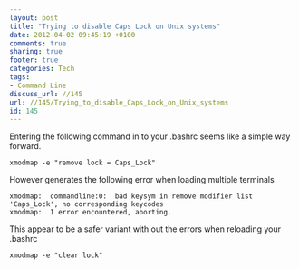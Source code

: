 ```yaml
---
layout: post
title: "Trying to disable Caps Lock on Unix systems"
date: 2012-04-02 09:45:19 +0100 
comments: true
sharing: true
footer: true
categories: Tech
tags:
- Command Line
discuss_url: //145
url: //145/Trying_to_disable_Caps_Lock_on_Unix_systems
id: 145
---
```

Entering the following command in to your .bashrc seems like a simple way forward.

    xmodmap -e "remove lock = Caps_Lock"

However generates the following error when loading multiple terminals

    xmodmap:  commandline:0:  bad keysym in remove modifier list 'Caps_Lock', no corresponding keycodes
    xmodmap:  1 error encountered, aborting.

This appear to be a safer variant with out the errors when reloading your .bashrc

    xmodmap -e "clear lock"
